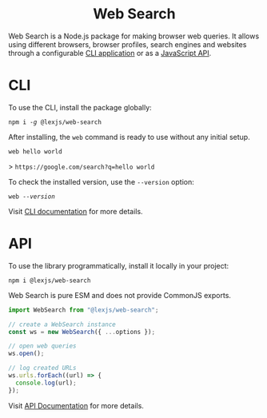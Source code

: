 <h1 align="center"> Web Search</h1>

Web Search is a Node.js package for making browser web queries. It allows using different browsers, browser profiles, search engines and websites through a configurable [CLI application](#cli-usage) or as a [JavaScript API](#api-usage).

# CLI <a name="cli-usage"></a>

To use the CLI, install the package globally:

<pre><code>npm i <em>-g</em> @lexjs/web-search</code></pre>

After installing, the `web` command is ready to use without any initial setup.

<pre><code>web hello world</code></pre>

&gt; `https://google.com/search?q=hello world`

To check the installed version, use the `--version` option:

<pre><code>web <em>--version</em></code></pre>

Visit [CLI documentation](https://github.com/LexBorisoff/web-search/blob/master/docs/cli.md) for more details.

# API <a name="api-usage"></a>

To use the library programmatically, install it locally in your project:

<pre><code>npm i @lexjs/web-search</code></pre>

Web Search is pure ESM and does not provide CommonJS exports.

```javascript
import WebSearch from "@lexjs/web-search";

// create a WebSearch instance
const ws = new WebSearch({ ...options });

// open web queries
ws.open();

// log created URLs
ws.urls.forEach((url) => {
  console.log(url);
});
```

Visit [API Documentation](https://github.com/LexBorisoff/web-search/blob/master/docs/api.md) for more details.
